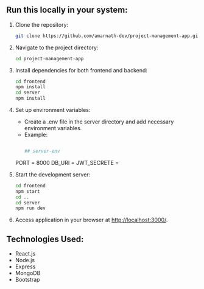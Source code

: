 ## Run this locally in your system:

1. Clone the repository:
   ```bash
   git clone https://github.com/amarnath-dev/project-management-app.git
2. Navigate to the project directory:
    ```bash
   cd project-management-app
3. Install dependencies for both frontend and backend:
    ```bash
    cd frontend
    npm install
    cd server
    npm install
4. Set up environment variables:
   - Create a .env file in the server directory and add necessary environment variables.
   - Example:
     ```makefile

     ## server-env
    PORT = 8000
    DB_URI = <mongo-URI> 
    JWT_SECRETE = <jwt-secrete-key>
    

  1. Start the development server:
     ```bash
     cd frontend
     npm start
     cd ..
     cd server
     npm run dev
  2. Access application in your browser at [http://localhost:3000/](http://localhost:3000/).

## Technologies Used:
- React.js
- Node.js
- Express
- MongoDB
- Bootstrap